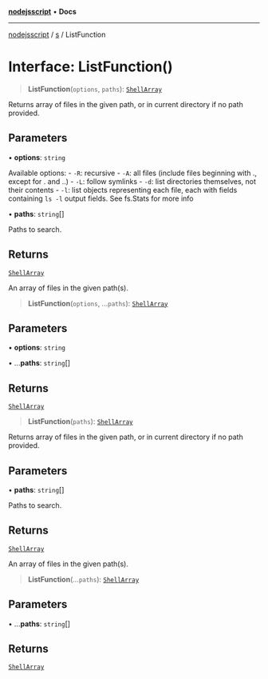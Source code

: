 [**nodejsscript**](../../../README.md) • **Docs**

***

[nodejsscript](../../../README.md) / [s](../README.md) / ListFunction

# Interface: ListFunction()

> **ListFunction**(`options`, `paths`): [`ShellArray`](../type-aliases/ShellArray.md)

Returns array of files in the given path, or in current directory if no path provided.

## Parameters

• **options**: `string`

Available options:
       - `-R`: recursive
       - `-A`: all files (include files beginning with ., except for . and ..)
       - `-L`: follow symlinks
       - `-d`: list directories themselves, not their contents
       - `-l`: list objects representing each file, each with fields containing
               `ls -l` output fields. See fs.Stats for more info

• **paths**: `string`[]

Paths to search.

## Returns

[`ShellArray`](../type-aliases/ShellArray.md)

An array of files in the given path(s).

> **ListFunction**(`options`, ...`paths`): [`ShellArray`](../type-aliases/ShellArray.md)

## Parameters

• **options**: `string`

• ...**paths**: `string`[]

## Returns

[`ShellArray`](../type-aliases/ShellArray.md)

> **ListFunction**(`paths`): [`ShellArray`](../type-aliases/ShellArray.md)

Returns array of files in the given path, or in current directory if no path provided.

## Parameters

• **paths**: `string`[]

Paths to search.

## Returns

[`ShellArray`](../type-aliases/ShellArray.md)

An array of files in the given path(s).

> **ListFunction**(...`paths`): [`ShellArray`](../type-aliases/ShellArray.md)

## Parameters

• ...**paths**: `string`[]

## Returns

[`ShellArray`](../type-aliases/ShellArray.md)

